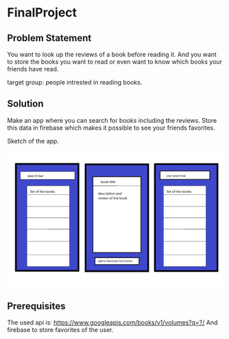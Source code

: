 # FinalProject

## Problem Statement 
You want to look up the reviews of a book before reading it. 
And you want to store the books you want to read or even want to know which books your friends have read.
<p>
target group: people intrested in reading books.
</p>

## Solution
Make an app where you can search for books including the reviews. 
Store this data in firebase which makes it possible to see your friends favorites.
<p>
 Sketch of the app.
</p>

<img src=https://github.com/elgoesto/FinalProject/blob/master/schetsfinalapp.png>


## Prerequisites
The used api is: https://www.googleapis.com/books/v1/volumes?q=?/
And firebase to store favorites of the user.
